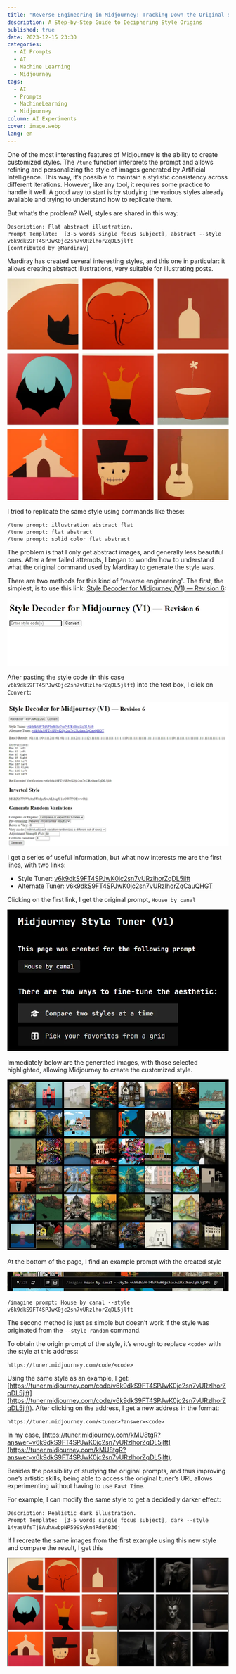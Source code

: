 ```yaml
---
title: "Reverse Engineering in Midjourney: Tracking Down the Original Style URLs"
description: A Step-by-Step Guide to Deciphering Style Origins
published: true
date: 2023-12-15 23:30
categories:
  - AI Prompts
  - AI
  - Machine Learning
  - Midjourney
tags:
  - AI
  - Prompts
  - MachineLearning
  - Midjourney
column: AI Experiments
cover: image.webp
lang: en
---
```


One of the most interesting features of Midjourney is the ability to create customized styles. The `/tune` function interprets the prompt and allows refining and personalizing the style of images generated by Artificial Intelligence. This way, it’s possible to maintain a stylistic consistency across different iterations. However, like any tool, it requires some practice to handle it well. A good way to start is by studying the various styles already available and trying to understand how to replicate them.

But what’s the problem? Well, styles are shared in this way:

```text
Description: Flat abstract illustration.
Prompt Template:  [3-5 words single focus subject], abstract --style v6k9dkS9FT4SPJwK0jc2sn7vURzlhorZqDL5jlft
[contributed by @Mardiray]
```

Mardiray has created several interesting styles, and this one in particular: it allows creating abstract illustrations, very suitable for illustrating posts.

![Immagine](./flat-gallery.webp)

I tried to replicate the same style using commands like these:

```text
/tune prompt: illustration abstract flat
/tune prompt: flat abstract
/tune prompt: solid color flat abstract
```

The problem is that I only get abstract images, and generally less beautiful ones. After a few failed attempts, I began to wonder how to understand what the original command used by Mardiray to generate the style was.

There are two methods for this kind of “reverse engineering”. The first, the simplest, is to use this link: [Style Decoder for Midjourney (V1) — Revision 6](ttps://cdn.kaetemi.be/dl/mj/style_dec_r6.html):

![Immagine](./style-decoder-for-midjourney-01.webp)

After pasting the style code (in this case `v6k9dkS9FT4SPJwK0jc2sn7vURzlhorZqDL5jlft`) into the text box, I click on `Convert`:

![Immagine](./style-decoder-for-midjourney-02.webp)

I get a series of useful information, but what now interests me are the first lines, with two links:

- Style Tuner: [v6k9dkS9FT4SPJwK0jc2sn7vURzlhorZqDL5jlft](https://tuner.midjourney.com/code/v6k9dkS9FT4SPJwK0jc2sn7vURzlhorZqDL5jlft)
- Alternate Tuner: [v6k9dkS9FT4SPJwK0jc2sn7vURzlhorZqCauQHGT](https://tuner.midjourney.com/code/v6k9dkS9FT4SPJwK0jc2sn7vURzlhorZqCauQHGT)

Clicking on the first link, I get the original prompt, `House by canal`

![Immagine](./style-decoder-for-midjourney-03.webp)

Immediately below are the generated images, with those selected highlighted, allowing Midjourney to create the customized style.

![Immagine](./style-decoder-for-midjourney-04.webp)

At the bottom of the page, I find an example prompt with the created style

![Immagine](./style-decoder-for-midjourney-05.webp)

```text
/imagine prompt: House by canal --style v6k9dkS9FT4SPJwK0jc2sn7vURzlhorZqDL5jlft
```

The second method is just as simple but doesn’t work if the style was originated from the `--style random` command.

To obtain the origin prompt of the style, it’s enough to replace `<code>` with the style at this address:

```text
https://tuner.midjourney.com/code/<code>
```

Using the same style as an example, I get: [https://tuner.midjourney.com/code/v6k9dkS9FT4SPJwK0jc2sn7vURzlhorZqDL5jlft](https://tuner.midjourney.com/code/v6k9dkS9FT4SPJwK0jc2sn7vURzlhorZqDL5jlft). After clicking on the address, I get a new address in the format:

```text
https://tuner.midjourney.com/<tuner>?answer=<code>
```

In my case, [https://tuner.midjourney.com/kMU8tgR?answer=v6k9dkS9FT4SPJwK0jc2sn7vURzlhorZqDL5jlft](https://tuner.midjourney.com/kMU8tgR?answer=v6k9dkS9FT4SPJwK0jc2sn7vURzlhorZqDL5jlft).

Besides the possibility of studying the original prompts, and thus improving one’s artistic skills, being able to access the original tuner’s URL allows experimenting without having to use `Fast Time`.

For example, I can modify the same style to get a decidedly darker effect:

```
Description: Realistic dark illustration.
Prompt Template:  [3-5 words single focus subject], dark --style 14yasUfsTj8AuhAwbpNP599Sykn4Rde4B36j
```

If I recreate the same images from the first example using this new style and compare the result, I get this

![Immagine](./flat-dark-gallery.webp)
